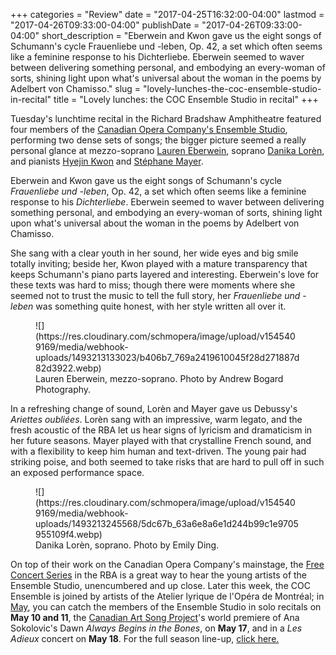 +++
categories = "Review"
date = "2017-04-25T16:32:00-04:00"
lastmod = "2017-04-26T09:33:00-04:00"
publishDate = "2017-04-26T09:33:00-04:00"
short_description = "Eberwein and Kwon gave us the eight songs of Schumann's cycle Frauenliebe und -leben, Op. 42, a set which often seems like a feminine response to his Dichterliebe. Eberwein seemed to waver between delivering something personal, and embodying an every-woman of sorts, shining light upon what's universal about the woman in the poems by Adelbert von Chamisso."
slug = "lovely-lunches-the-coc-ensemble-studio-in-recital"
title = "Lovely lunches: the COC Ensemble Studio in recital"
+++

Tuesday's lunchtime recital in the Richard Bradshaw Amphitheatre featured four members of the [Canadian Opera Company's Ensemble Studio](/scene/companies/canadian-opera-company-ensemble-studio/), performing two dense sets of songs; the bigger picture seemed a really personal glance at mezzo-soprano [Lauren Eberwein](/scene/people/lauren-eberwein/), soprano [Danika Lorèn](/scene/people/danika-loren/), and pianists [Hyejin Kwon](/scene/people/hyejin-kwon/) and [Stéphane Mayer](/scene/people/stephane-mayer/).

Eberwein and Kwon gave us the eight songs of Schumann's cycle *Frauenliebe und -leben*, Op. 42, a set which often seems like a feminine response to his *Dichterliebe*. Eberwein seemed to waver between delivering something personal, and embodying an every-woman of sorts, shining light upon what's universal about the woman in the poems by Adelbert von Chamisso. 

She sang with a clear youth in her sound, her wide eyes and big smile totally inviting; beside her, Kwon played with a mature transparency that keeps Schumann's piano parts layered and interesting. Eberwein's love for these texts was hard to miss; though there were moments where she seemed not to trust the music to tell the full story, her *Frauenliebe und -leben* was something quite honest, with her style written all over it.

<figure data-type="image">
![](https://res.cloudinary.com/schmopera/image/upload/v1545409169/media/webhook-uploads/1493213133023/b406b7_769a2419610045f28d271887d82d3922.webp)
<figcaption>Lauren Eberwein, mezzo-soprano. Photo by Andrew Bogard Photography.</figcaption>
</figure>

In a refreshing change of sound, Lorèn and Mayer gave us Debussy's *Ariettes oubliées*. Lorèn sang with an impressive, warm legato, and the fresh acoustic of the RBA let us hear signs of lyricism and dramaticism in her future seasons. Mayer played with that crystalline French sound, and with a flexibility to keep him human and text-driven. The young pair had striking poise, and both seemed to take risks that are hard to pull off in such an exposed performance space.

<figure data-type="image">
![](https://res.cloudinary.com/schmopera/image/upload/v1545409169/media/webhook-uploads/1493213245568/5dc67b_63a6e8a6e1d244b99c1e9705955109f4.webp)
<figcaption>Danika Lorèn, soprano. Photo by Emily Ding.</figcaption>
</figure>

On top of their work on the Canadian Opera Company's mainstage, the [Free Concert Series](http://www.coc.ca/PerformancesAndTickets/FreeConcertSeries/April.aspx) in the RBA is a great way to hear the young artists of the Ensemble Studio, unencumbered and up close. Later this week, the COC Ensemble is joined by artists of the Atelier lyrique de l'Opéra de Montréal; in [May](http://www.coc.ca/PerformancesAndTickets/FreeConcertSeries/May.aspx), you can catch the members of the Ensemble Studio in solo recitals on **May 10 and 11**, the [Canadian Art Song Project](/scene/companies/canadian-art-song-project/)'s world premiere of Ana Sokolovic's Dawn *Always Begins in the Bones*, on **May 17**, and in a *Les Adieux* concert on **May 18**. For the full season line-up, [click here.](http://www.coc.ca/PerformancesAndTickets/FreeConcertSeries.aspx)
